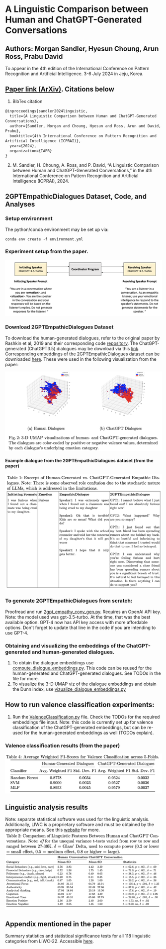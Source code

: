 # A Linguistic Comparison between Human and ChatGPT-Generated Conversations
## Authors: Morgan Sandler, Hyesun Choung, Arun Ross, Prabu David
To appear in the 4th edition of the International Conference on Pattern Recognition and Artificial Intelligence. 3-6 July 2024 in Jeju, Korea.
## [Paper link (ArXiv)](https://arxiv.org/abs/2401.16587). Citations below
1. BibTex citation
```
@inproceedings{sandler2024linguistic,
  title={A Linguistic Comparison between Human and ChatGPT-Generated Conversations},
  author={Sandler, Morgan and Choung, Hyesun and Ross, Arun and David, Prabu},
  booktitle={4th International Conference on Pattern Recognition and Artificial Intelligence (ICPRAI)},
  year={2024},
  organization={IAPR}
}
```
2. M. Sandler, H. Choung, A. Ross, and P. David, “A Linguistic Comparison between Human and ChatGPT-Generated Conversations,” in the 4th International Conference on Pattern Recognition
and Artificial Intelligence (ICPRAI), 2024.
## 2GPTEmpathicDialogues Dataset, Code, and Analyses

### Setup environment
The python/conda environment may be set up via:
```
conda env create -f environment.yml
```
### Experiment setup from the paper.
![2GPT Experiment Setup](paperfigures/2gpt_communication.png)

### Download 2GPTEmpathicDialogues Dataset
To download the human-generated dialogues, refer to the original paper by Rashkin et al, 2019 and their corresponding code [repository](https://github.com/facebookresearch/EmpatheticDialogues).
The ChatGPT-generated (ChatGPT3.5) dialogues may be download via this [link](https://drive.google.com/file/d/1GaHpHIGoKKNHrpjRx40lnljMn5v4b_zq/view?usp=sharing). Corresponding embeddings of the 2GPTEmpathicDialogues dataset can be downloaded [here](https://drive.google.com/file/d/1MjTyhbUCWFD9hF82Kzi8hxyrgDCf2H3B/view?usp=sharing). These were used in the following visualization from the paper:

![Umap viz](paperfigures/umapviz.png)

#### Example dialogue from the 2GPTEmpathicDialogues dataset (from the paper)
![Example dialogue](paperfigures/exampledialogue.png)

### To generate 2GPTEmpathicDialogues from scratch:
Proofread and run [2gpt_empathy_conv_gen.py](2gpt_empathy_conv_gen.py). Requires an OpenAI API key. Note: the model used was gpt-3.5-turbo. At the time, that was the best available option. GPT-4 now has API key access with more affordable options. Don't forget to update that line in the code if you are intending to use GPT-4.

### Obtaining and visualizing the embeddings of the ChatGPT-generated and human-generated dialogues.
1. To obtain the dialogue embeddings use [compute_dialogue_embeddings.py](compute_dialogue_embeddings.py). This code can be reused for the human-generated and ChatGPT-generated dialogues. See TODOs in the file for more.
2. To visualize the 3-D UMAP viz of the dialogue embeddings and obtain the Dunn index, use [vizualize_dialogue_embeddings.py](vizualize_dialogue_embeddings.py)

## How to run valence classification experiments:
1. Run the [ValenceClassification.py](ValenceClassification.py) file. Check the TODOs for the required embeddings file input. Note: this code is currently set up for valence classification of the ChatGPT-generated embeddings, but can be re-used for the human-generated embeddings as well (TODOs explain).

### Valence classification results (from the paper)
![Valence Classification Results](paperfigures/avg_fscores_valenceclass.png)

## Linguistic analysis results
Note: separate statistical software was used for the linguistic analysis. Additionally, LIWC is a proprietary software and must be obtained by the appropriate means. See this [website](https://www.liwc.app/) for more.
![Linguistic analysis](paperfigures/linguisticanalysis.png)


## Appendix mentioned in the paper
Summary statistics and statistical significance tests for all 118 linguistic categories from LIWC-22. Accessible [here](Appendix1and2.xlsx).
